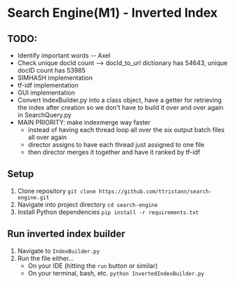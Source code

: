 # Search Engine(M1) - Inverted Index

## TODO:
- Identify important words -- Axel
- Check unique docId count --> docId_to_url dictionary has 54643, unique docID count has 53985
- SIMHASH implementation
- tf-idf implementation
- GUI implementation
- Convert IndexBuilder.py into a class object, have a getter for retrieving the index after creation so we don't have to build it over and over again in SearchQuery.py
- MAIN PRIORITY:
    make indexmerge way faster
    - instead of having each thread loop all over the six output batch files all over again
    - director assigns to have each thread just assigned to one file
    - then director merges it together and have it ranked by tf-idf


## Setup
1. Clone repository ```git clone https://github.com/ttristann/search-engine.git```
2. Navigate into project directory ```cd search-engine```
3. Install Python dependencies ```pip install -r requirements.txt```


## Run inverted index builder
1. Navigate to ```IndexBuilder.py```
2. Run the file either...
    - On your IDE (hitting the ```run``` button or similar)
    - On your terminal, bash, etc. 
    ```python InvertedIndexBuilder.py```